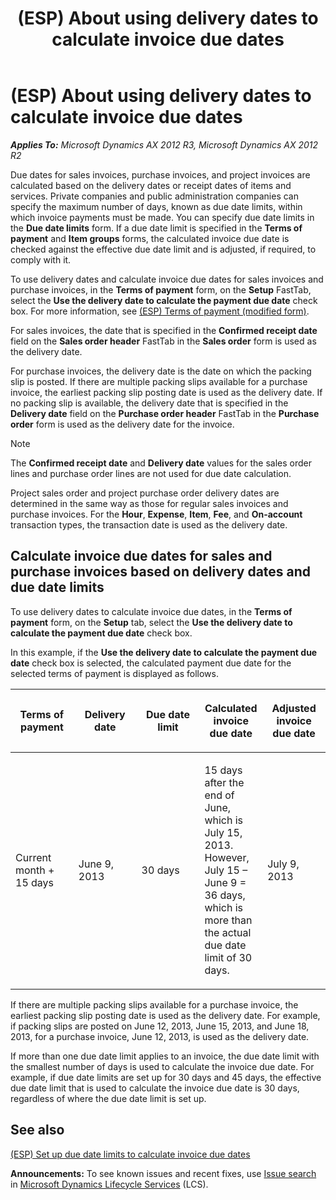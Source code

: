 ﻿---
title: (ESP) About using delivery dates to calculate invoice due dates
TOCTitle: (ESP) About using delivery dates to calculate invoice due dates
ms:assetid: 2d854698-d871-45e9-a9fe-098c673ac140
ms:mtpsurl: https://technet.microsoft.com/en-us/library/JJ923402(v=AX.60)
ms:contentKeyID: 50934002
ms.date: 04/18/2014
mtps_version: v=AX.60
---

# (ESP) About using delivery dates to calculate invoice due dates 


_**Applies To:** Microsoft Dynamics AX 2012 R3, Microsoft Dynamics AX 2012 R2_

Due dates for sales invoices, purchase invoices, and project invoices are calculated based on the delivery dates or receipt dates of items and services. Private companies and public administration companies can specify the maximum number of days, known as due date limits, within which invoice payments must be made. You can specify due date limits in the **Due date limits** form. If a due date limit is specified in the **Terms of payment** and **Item groups** forms, the calculated invoice due date is checked against the effective due date limit and is adjusted, if required, to comply with it.

To use delivery dates and calculate invoice due dates for sales invoices and purchase invoices, in the **Terms of payment** form, on the **Setup** FastTab, select the **Use the delivery date to calculate the payment due date** check box. For more information, see [(ESP) Terms of payment (modified form)](https://technet.microsoft.com/en-us/library/jj910987\(v=ax.60\)).

For sales invoices, the date that is specified in the **Confirmed receipt date** field on the **Sales order header** FastTab in the **Sales order** form is used as the delivery date.

For purchase invoices, the delivery date is the date on which the packing slip is posted. If there are multiple packing slips available for a purchase invoice, the earliest packing slip posting date is used as the delivery date. If no packing slip is available, the delivery date that is specified in the **Delivery date** field on the **Purchase order header** FastTab in the **Purchase order** form is used as the delivery date for the invoice.


> [!NOTE]
> <P>The <STRONG>Confirmed receipt date</STRONG> and <STRONG>Delivery date</STRONG> values for the sales order lines and purchase order lines are not used for due date calculation.</P>



Project sales order and project purchase order delivery dates are determined in the same way as those for regular sales invoices and purchase invoices. For the **Hour**, **Expense**, **Item**, **Fee**, and **On-account** transaction types, the transaction date is used as the delivery date.

## Calculate invoice due dates for sales and purchase invoices based on delivery dates and due date limits

To use delivery dates to calculate invoice due dates, in the **Terms of payment** form, on the **Setup** tab, select the **Use the delivery date to calculate the payment due date** check box.

In this example, if the **Use the delivery date to calculate the payment due date** check box is selected, the calculated payment due date for the selected terms of payment is displayed as follows.

<table>
<colgroup>
<col style="width: 20%" />
<col style="width: 20%" />
<col style="width: 20%" />
<col style="width: 20%" />
<col style="width: 20%" />
</colgroup>
<thead>
<tr class="header">
<th><p>Terms of payment</p></th>
<th><p>Delivery date</p></th>
<th><p>Due date limit</p></th>
<th><p>Calculated invoice due date</p></th>
<th><p>Adjusted invoice due date</p></th>
</tr>
</thead>
<tbody>
<tr class="odd">
<td><p>Current month + 15 days</p></td>
<td><p>June 9, 2013</p></td>
<td><p>30 days</p></td>
<td><p>15 days after the end of June, which is July 15, 2013. However, July 15 – June 9 = 36 days, which is more than the actual due date limit of 30 days.</p></td>
<td><p>July 9, 2013</p></td>
</tr>
</tbody>
</table>


If there are multiple packing slips available for a purchase invoice, the earliest packing slip posting date is used as the delivery date. For example, if packing slips are posted on June 12, 2013, June 15, 2013, and June 18, 2013, for a purchase invoice, June 12, 2013, is used as the delivery date.

If more than one due date limit applies to an invoice, the due date limit with the smallest number of days is used to calculate the invoice due date. For example, if due date limits are set up for 30 days and 45 days, the effective due date limit that is used to calculate the invoice due date is 30 days, regardless of where the due date limit is set up.

## See also

[(ESP) Set up due date limits to calculate invoice due dates](esp-set-up-due-date-limits-to-calculate-invoice-due-dates.md)

  
**Announcements:** To see known issues and recent fixes, use [Issue search](http://go.microsoft.com/fwlink/?linkid=389258) in [Microsoft Dynamics Lifecycle Services](http://go.microsoft.com/fwlink/?linkid=306505) (LCS).

